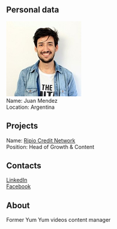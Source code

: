## Personal data
![juan mendez photo](photo/juan_mendez.jpg)  
Name:   Juan Mendez  
Location: Argentina   
## Projects 
Name: [Ripio Credit Network](../projects/ripio_credit_network.md)  
Position: Head of Growth & Content   
## Contacts
[LinkedIn](https://www.linkedin.com/in/juanjo-mendez/)    
[Facebook](https://www.facebook.com/juanjo.mendez.71404)  
## About
Former Yum Yum videos content manager
